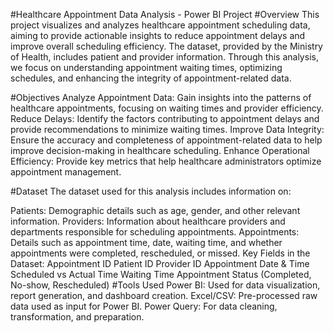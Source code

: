 #Healthcare Appointment Data Analysis - Power BI Project
#Overview
This project visualizes and analyzes healthcare appointment scheduling data, aiming to provide actionable insights to reduce appointment delays and improve overall scheduling efficiency. The dataset, provided by the Ministry of Health, includes patient and provider information. Through this analysis, we focus on understanding appointment waiting times, optimizing schedules, and enhancing the integrity of appointment-related data.

#Objectives
Analyze Appointment Data: Gain insights into the patterns of healthcare appointments, focusing on waiting times and provider efficiency.
Reduce Delays: Identify the factors contributing to appointment delays and provide recommendations to minimize waiting times.
Improve Data Integrity: Ensure the accuracy and completeness of appointment-related data to help improve decision-making in healthcare scheduling.
Enhance Operational Efficiency: Provide key metrics that help healthcare administrators optimize appointment management.

#Dataset
The dataset used for this analysis includes information on:

Patients: Demographic details such as age, gender, and other relevant information.
Providers: Information about healthcare providers and departments responsible for scheduling appointments.
Appointments: Details such as appointment time, date, waiting time, and whether appointments were completed, rescheduled, or missed.
Key Fields in the Dataset:
Appointment ID
Patient ID
Provider ID
Appointment Date & Time
Scheduled vs Actual Time
Waiting Time
Appointment Status (Completed, No-show, Rescheduled)
#Tools Used
Power BI: Used for data visualization, report generation, and dashboard creation.
Excel/CSV: Pre-processed raw data used as input for Power BI.
Power Query: For data cleaning, transformation, and preparation.
